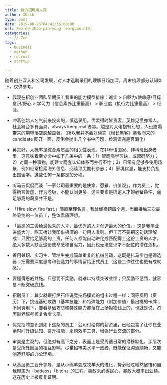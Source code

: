 ```yaml
---
title: 我的招聘用人观
author: XDash
type: post
date: 2019-06-25T04:41:16+00:00
url: /wo-de-zhao-pin-yong-ren-guan.html
categories:
  - // Zen
tags:
  - business
  - method
  - recruit
  - startup

---
```

随着创业深入和公司发展，对人才选聘录用的理解日趋加深。周末梳理部分认知如下，仅供参考。

  * 我现在招创业团队早期员工看重的能力模型排序：诚实 > 自驱力/使命感/目标意识/野心 > 学习力（信息素养比重最高） > 职业度（执行力比重最高） > 经验。

  * 冲着创始人名气前来投奔的，慎选录用。优孟得时皆贵客，英雄见惯亦常人。社会舞台多有面具，always keep real 者寡。越是对大佬抱有幻想，人设崩塌带来的期望落空感越显著。（所以我并不会对读完《增长黑客》慕名而来的 candidate 网开一面，反倒会抛出几个书中问题，检测读完是否消化）

  * 英文好，大概率是综合素质高的相关性表现。在非母语国家、非科班出身者里，这意味着至少命中如下几条中的一条：1）智商高学习快，或起码努力；2）对同一种事物，能建立两套认知体系而并行不悖；3）日常有足够多使用场景，例如经常检索海外信息、阅读顶尖期刊杂志；4）家境优渥，能支持负担出国留学。这些任何一条都是加分项。

  * 听马云侃侃而谈「一家公司最重要的是使命、愿景、价值观」，作为员工，觉得所言皆虚，作为老板，不能认同更多。这三要素是绑定人才的必备条件，而足够高的薪资并不是。

  * 「Hire slow, fire fast.」简直至理名言。我曾经横跨四个月、当面接触三次最终吸纳的一位员工，整体素质理想。

  * 「最高的工资给最优秀的人才，最优秀的人才创造最大的价值。」这是我毕业进盛大时，陈天桥让我印象极深的一句用人准则。但千万不要把这句话理解成：只要给足够高的工资，任何人都能自动进化成匹配得上这份工资的人才。绝大多数人缺乏这份使命感和自驱力，因此也无法意识才不配位的潜在危机。

  * 善用兼职、实习生、管培生完成简单重复的机械劳动，这既是扎马步也是筛选器；把需要深度思考和创造力的事情留给正式员工（这些工作往往也更有成就感）。

  * 要懂得恩威并施。只惩罚不奖励，就难以持续突破业绩；只奖励不惩罚，就容易不断突破底线。

  * 招聘员工，其实就跟打炉石传说竞技场模式的组卡过程一样：同等费用（资历）下，挑选基础攻防（基本技能）和特殊能力（附加价值）最出挑的卡牌；不同费用下，要看基础攻防和特殊能力都落在上扬抛物线上的，也就是说，资历越老越考核复合增长率。

  * 优先招聘意识到如下这条的员工：公司付给你的薪资里，已经包含了让你在业余时间升级认知、提升技能、采购效率工具、增强行业交流的部分。

  * 审美是主观的，但绝对有高下之分，表面上是受周遭日常的潜移默化，深层次是受所处圈层的相互影响。尽量招审美水平一致者，既能保证沟通顺畅，又能创造舒服的办公环境。

  * 从基层员工晋升领导，是从小绵羊变成牧羊犬的进化，势必经过幡然醒悟和自我鞭策为「badass」「bitch」的过程。善政未必得民心，暴政大概率出业绩。这在历史上被反复证明。